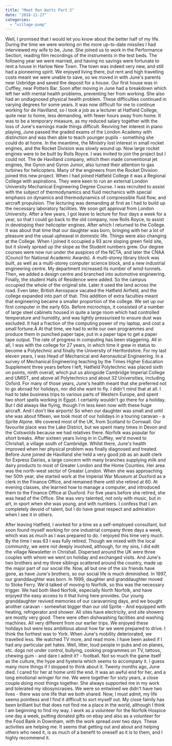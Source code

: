 ```yaml
---
title: "Meet Ron Watts Part 2"
date: "2018-11-27"
categories: 
  - "village-pump"
---
```


Well, I promised that I would let you know about the better half of my life. During the time we were working on the more up-to-date missiles I had interviewed my wife to be, June. She joined us to work in the Performance Section, reading film recordings of the instruments in the test beds. The following year we were married, and having no savings were fortunate to rent a house in Harlow New Town. The town was indeed very new, and still had a pioneering spirit. We enjoyed living there, but rent and high travelling costs meant we were unable to save, so we moved in with June's parents near Uxbridge and saved the deposit for a house. Our first house was in Cuffley, near Potters Bar. Soon after moving in June had a breakdown which left her with mental health problems, preventing her from working. She also had an undiagnosed physical health problem. These difficulties continued in varying degrees for some years. It was now difficult for me to continue working for de Havilland, so I took a job as a lecturer at Hatfield College, quite near to home, less demanding, with fewer hours away from home. It was to be a temporary measure, as my reduced salary together with the loss of June's earnings made things difficult. Reviving her interest in piano playing, June passed the graded exams of the London Academy with distinction and was then able to teach younger pupils - something she could do at home. In the meantime, the Ministry lost interest in small rocket engines, and the Rocket Division was slowly wound up. Now large rocket engines were to be built by Rolls Royce. I was invited to join the project but I could not. The de Havilland company, which then made conventional jet engines, the Gyron and Gyron Junior, also turned their attention to gas turbines for helicopters. Many of the engineers from the Rocket Division joined this new project. When I had joined Hatfield College it was a Regional College with aspirations. They were keen to run an external London University Mechanical Engineering Degree Course. I was recruited to assist with the subject of thermodynamics and fluid mechanics with special emphasis on dynamics and thermodynamics of compressible fluid flow, and aircraft propulsion. The lecturing was demanding at first as I had to build up the necessary laboratory facilities. We soon got approval from London University. After a few years, I got leave to lecture for four days a week for a year, so that I could go back to the old company, now Rolls Royce, to assist in developing their helicopter engines. After which I returned to the College. It was about that time that our daughter was born, bringing with her a lot of pleasure and the usual upheaval in domestic life. Things were also changing at the College. When I joined it occupied a 93 acre sloping green field site, but it slowly spread up the slope as the Student numbers grew. Our degree courses were now run under the auspices of the NCTA, and later the CNAA (Council for National Academic Awards). A multi-storey library block was built, as well as a multi-storey computer science block, and a new industrial engineering centre. My department increased its number of wind-tunnels. Then, we added a design centre and branched into automotive engineering. Finally, the student Halls of Residence were added. So the campus occupied the whole of the original site. Later it used the land across the road. Even later, British Aerospace vacated the Hatfield Airfield, and the college expanded into part of that. This addition of extra faculties meant that engineering became a smaller proportion of the college. We set up our first computer in the early 60s. Before microchips, it consisted of a number of large steel cabinets housed in quite a large room which had controlled temperature and humidity, and was lightly pressurised to ensure dust was excluded. It had a fraction of the computing power of my laptop, and cost a small fortune.Â At that time, we had to write our own programmes and produce them in punched paper tape, put in a paper tape to get a paper tape output. The rate of progress in computing has been staggering. All in all, I was with the college for 27 years, in which time it grew in status to become a Polytechnic and finally the University of Hertfordshire. For my last eleven years, I was Head of Mechanical and Aeronautical Engineering. In a survey of Mechanical Engineering teaching by the Times Higher Education Supplement three years before I left, Hatfield Polytechnic was placed sixth on points, ninth overall, which put us alongside Cambridge Imperial College and UMIST, and above all Polytechnics and about 32 Universities, including Oxford. For many of those years, June's health meant that she preferred not to go abroad for holidays, nor did she want to fly. I didn't mind that at all. I had to take business trips to various parts of Western Europe, and spent two short spells working in Egypt. I certainly wouldn't go there for a holiday. But I did always like flying, though I'm less keen now with these huge aircraft. And I don't like airports! So when our daughter was small and until she was about fifteen, we took most of our holidays in a touring caravan - a Sprite Alpine. We covered most of the UK, from Scotland to Cornwall. Our favourite place was the Lake District, but we spent many times in Devon and the Cotswolds because we had relatives there. Norfolk was popular for short breaks. After sixteen years living in in Cuffley, we'd moved to Chrishall, a village south of Cambridge. Whilst there, June's health improved when her physical problem was finally diagnosed and treated. Before June joined de Havilland she held a very good job as an audit clerk for Express Dairies, a large concern with many branches supplying milk and dairy products to most of Greater London and the Home Counties. Her area was the north-west sector of Greater London. When she was approaching her 50th year, she started work at the Imperial War Museum at Duxford as a clerk in the Finance Office, and remained there until she retired at 60. At evening classes, she learned how to manage a computer, and introduced them to the Finance Office at Duxford. For five years before she retired, she was head of the Office. She was very talented, not only with music, but in art, in sport when she was young, and with numbers. I confess that I am completely devoid of talent, but I do have great respect and admiration when I see it in others.

After leaving Hatfield, I worked for a time as a self-employed consultant, but soon found myself working for one industrial company three days a week, which was as much as I was prepared to do. I enjoyed this time very much. By the time I was 63 I was fully retired. Though we mixed with the local community, we were not deeply involved, although, for my sins, I did edit the village Newsletter in Chrishall. Dispersed around the UK were three couples with whom we went on holiday and exchanged visits. And June's two brothers and my three siblings scattered around the country, made up the major part of our social life. Now, all but one of the six friends have gone, as have June's brothers, so our social life is much diminished. In 1997, our granddaughter was born. In 1999, daughter and granddaughter moved to Stoke Ferry. We'd talked of moving to Norfolk, so this was the necessary trigger. We had both liked Norfolk, especially North Norfolk, and have enjoyed the easy access to it that living here provides. Our young granddaughter revived memories of our caravanning days, and we bought another caravan - somewhat bigger than our old Sprite - And equipped with heating, refrigerator and shower. All sites have electricity, and site showers are mostly very good. There were often dishwashing facilities and washing machines. All very different from our earlier trips. We enjoyed these holidays but were less ambitious about how far we were prepared to drive. I think the furthest was to York. When June's mobility deteriorated, we travelled less. We watched TV more, and read more. I have been asked if I had any particular pet hates. Well, litter, loud people in pubs and on planes, etc. dogs not under control, bullying, cooking programmes on TV, tattoos, chewing gum - and dare I admit it? - football. Not so much the game itself as the culture, the hype and hysteria which seems to accompany it. I guess many more things if I stopped to think about it. Twenty months ago, June died. I cared for her at home until the end. It was an awful end for her, and a long emotional wringer for me. We were together for sixty years, a close couple doing most things together. She always supported me in my work and tolerated my idiosyncrasies. We were so entwined we didn't have two lives - there was one life that we both shared. Now, I must admit, my life seems pointless and I find it difficult to sort myself out. My close family has been brilliant but that does not find me a place in the world, although I think I am beginning to find my way. I work as a volunteer for the Norfolk Hospice one day a week, putting donated gifts on ebay and also as a volunteer for the Food Bank in Downham, with the work spread over two days. These activities are helping me. It seems that getting out and about and helping others who need it, is as much of a benefit to oneself as it is to them, and I highly recommend it.

